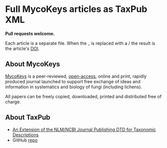 # Full MycoKeys articles as TaxPub XML #

**Pull requests welcome.**

Each article is a separate file. When the _ is replaced with a / the result is the article's [DOI](http://www.doi.org/). 

## About MycoKeys ##
[MycoKeys](http://www.pensoft.net/journals/mycokeys) is a peer-reviewed, [open-access](http://www.doaj.org), online and print, rapidly produced journal launched to support free exchange of ideas and information in systematics and biology of fungi (including lichens).

All papers can be freely copied, downloaded, printed and distributed free of charge.


## About TaxPub ##
* [An Extension of the NLM/NCBI Journal Publishing DTD for Taxonomic Descriptions](http://www.ncbi.nlm.nih.gov/books/NBK47081/) 
* GitHub [repo](https://github.com/tcatapano/TaxPub) 	


